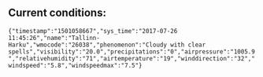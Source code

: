 ## Current conditions: 
 ``` {"timestamp":"1501058667","sys_time":"2017-07-26 11:45:26","name":"Tallinn-Harku","wmocode":"26038","phenomenon":"Cloudy with clear spells","visibility":"20.0","precipitations":"0","airpressure":"1005.9","relativehumidity":"71","airtemperature":"19","winddirection":"32","windspeed":"5.8","windspeedmax":"7.5"} ```
